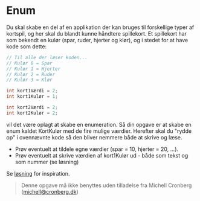 ﻿# Enum

Du skal skabe en del af en applikation der kan bruges til forskellige typer af kortspil, og her skal du blandt kunne håndtere spillekort. Et spillekort har som bekendt en kulør (spar, ruder, hjerter og klør), og i stedet for at have kode som dette:

```csharp
// Til alle der læser koden...
// Kulør 0 = Spar
// Kulør 1 = Hjerter
// Kulør 2 = Ruder
// Kulør 3 = Klør

int kort1Værdi = 2;
int kort1Kulør = 1;

int kort2Værdi = 2;
int kort2Kulør = 2;
```

vil det være oplagt at skabe en enumeration. Så din opgave er at skabe en enum kaldet KortKulør med de fire mulige værdier. Herefter skal du "rydde op" i ovennævnte kode så den bliver nemmere både at skrive og læse.

- Prøv eventuelt at tildele egne værdier (spar = 10, hjerter = 20, ...).
- Prøv eventuelt at skrive værdien af kort1Kulør ud - både som tekst og som nummer (se løsning)

Se [løsning](https://github.com/devcronberg/undervisning-cs-opgaver/tree/master/Variabler-Enum/) for inspiration.

<!-- footerstart -->
> Denne opgave må ikke benyttes uden tilladelse fra Michell Cronberg (michell@cronberg.dk)
<!-- footerslut -->

